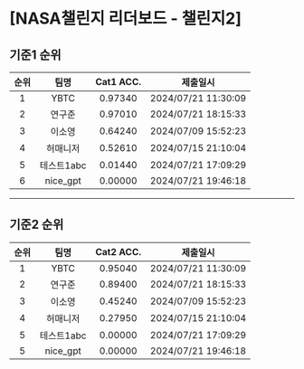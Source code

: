 # [NASA챌린지 리더보드 - 챌린지2]
## 기준1 순위
| 순위 | 팀명 | Cat1 ACC. | 제출일시 |
|:----:|:----:|:-----:|:----:|
| 1 | YBTC | 0.97340 | 2024/07/21 11:30:09 |
| 2 | 연구준 | 0.97010 | 2024/07/21 18:15:33 |
| 3 | 이소영 | 0.64240 | 2024/07/09 15:52:23 |
| 4 | 허매니저 | 0.52610 | 2024/07/15 21:10:04 |
| 5 | 테스트1abc | 0.01440 | 2024/07/21 17:09:29 |
| 6 | nice_gpt | 0.00000 | 2024/07/21 19:46:18 |
___
## 기준2 순위
| 순위 | 팀명 | Cat2 ACC. | 제출일시 |
|:----:|:----:|:-----:|:----:|
| 1 | YBTC | 0.95040 | 2024/07/21 11:30:09 |
| 2 | 연구준 | 0.89400 | 2024/07/21 18:15:33 |
| 3 | 이소영 | 0.45240 | 2024/07/09 15:52:23 |
| 4 | 허매니저 | 0.27950 | 2024/07/15 21:10:04 |
| 5 | 테스트1abc | 0.00000 | 2024/07/21 17:09:29 |
| 5 | nice_gpt | 0.00000 | 2024/07/21 19:46:18 |
